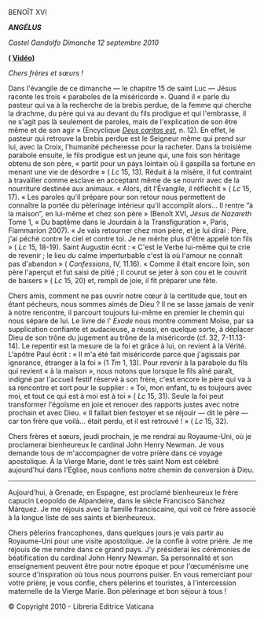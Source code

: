 BENOÎT XVI

***ANGÉLUS***

*Castel Gandolfo* *Dimanche 12 septembre 2010*

**( [Vidéo](https://www.youtube.com/watch?v=ICEdJlRDPMM&ab_channel=VaticanNews))**

*Chers frères et sœurs !*

Dans l'évangile de ce dimanche — le chapitre 15 de saint Luc — Jésus raconte les trois « paraboles de la miséricorde ». Quand il « parle du pasteur qui va à la recherche de la brebis perdue, de la femme qui cherche la drachme, du père qui va au devant du fils prodigue et qui l'embrasse, il ne s'agit pas là seulement de paroles, mais de l'explication de son être même et de son agir » (Encyclique *[Deus caritas est](http://w2.vatican.va/content/benedict-xvi/fr/encyclicals/documents/hf_ben-xvi_enc_20051225_deus-caritas-est.html),* n. 12). En effet, le pasteur qui retrouve la brebis perdue est le Seigneur même qui prend sur lui, avec la Croix, l'humanité pécheresse pour la racheter. Dans la troisième parabole ensuite, le fils prodigue est un jeune qui, une fois son héritage obtenu de son père, « partit pour un pays lointain où il gaspilla sa fortune en menant une vie de désordre » ( *Lc* 15, 13). Réduit à la misère, il fut contraint à travailler comme esclave en acceptant même de se nourrir avec de la nourriture destinée aux animaux. « Alors, dit l'Évangile, il réfléchit » ( *Lc* 15, 17). « Les paroles qu'il prépare pour son retour nous permettent de connaître la portée du pèlerinage intérieur qu'il accomplit alors... Il rentre “à la maison”, en lui-même et chez son père » (Benoît XVI, *Jésus de Nazareth* Tome 1, « Du baptême dans le Jourdain à la Transfiguration », Paris, Flammarion 2007). « Je vais retourner chez mon père, et je lui dirai : Père, j'ai péché contre le ciel et contre toi. Je ne mérite plus d'être appelé ton fils » ( *Lc* 15, 18-19). Saint Augustin écrit : « C'est le Verbe lui-même qui te crie de revenir ; le lieu du calme imperturbable c'est là où l'amour ne connaît pas d'abandon » ( *Confessions*, IV, 11.16). « Comme il était encore loin, son père l'aperçut et fut saisi de pitié ; il courut se jeter à son cou et le couvrit de baisers » ( *Lc* 15, 20) et, rempli de joie, il fit préparer une fête.

Chers amis, comment ne pas ouvrir notre cœur à la certitude que, tout en étant pécheurs, nous sommes aimés de Dieu ? Il ne se lasse jamais de venir à notre rencontre, il parcourt toujours lui-même en premier le chemin qui nous sépare de lui. Le livre de l' *Exode* nous montre comment Moïse, par sa supplication confiante et audacieuse, a réussi, en quelque sorte, à déplacer Dieu de son trône du jugement au trône de la miséricorde (cf. 32, 7-11.13-14). Le repentir est la mesure de la foi et grâce à lui, on revient à la Vérité. L'apôtre Paul écrit : « Il m'a été fait miséricorde parce que j'agissais par ignorance, étranger à la foi » (1 *Tm* 1, 13). Pour revenir à la parabole du fils qui revient « à la maison », nous notons que lorsque le fils aîné paraît, indigné par l'accueil festif réservé à son frère, c'est encore le père qui va à sa rencontre et sort pour le supplier : « Toi, mon enfant, tu es toujours avec moi, et tout ce qui est à moi est à toi » ( *Lc* 15, 31). Seule la foi peut transformer l'égoïsme en joie et renouer des rapports justes avec notre prochain et avec Dieu. « Il fallait bien festoyer et se réjouir — dit le père — car ton frère que voilà... était perdu, et il est retrouvé ! » ( *Lc* 15, 32).

Chers frères et sœurs, jeudi prochain, je me rendrai au Royaume-Uni, où je proclamerai bienheureux le cardinal John Henry Newman. Je vous demande tous de m'accompagner de votre prière dans ce voyage apostolique. À la Vierge Marie, dont le très saint Nom est célébré aujourd'hui dans l'Église, nous confions notre chemin de conversion à Dieu.

* * *

Aujourd’hui, à Grenade, en Espagne, est proclamé bienheureux le frère capucin Leopoldo de Alpandeire, dans le siècle Francisco Sánchez Márquez. Je me réjouis avec la famille franciscaine, qui voit ce frère associé à la longue liste de ses saints et bienheureux.

Chers pèlerins francophones, dans quelques jours je vais partir au Royaume-Uni pour une visite apostolique. Je la confie à votre prière. Je me réjouis de me rendre dans ce grand pays. J'y présiderai les cérémonies de béatification du cardinal John Henry Newman. Sa personnalité et son enseignement peuvent être pour notre époque et pour l'œcuménisme une source d'inspiration où tous nous pourrons puiser. En vous remerciant pour votre prière, je vous confie, chers pèlerins et touristes, à l'intercession maternelle de la Vierge Marie. Bon pèlerinage et bon séjour à tous !

© Copyright 2010 - Libreria Editrice Vaticana